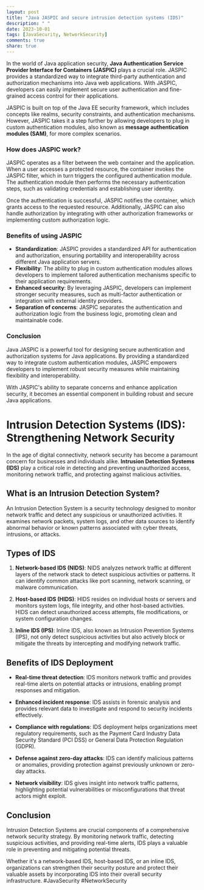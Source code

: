 ```yaml
---
layout: post
title: "Java JASPIC and secure intrusion detection systems (IDS)"
description: " "
date: 2023-10-01
tags: [JavaSecurity, NetworkSecurity]
comments: true
share: true
---
```


In the world of Java application security, **Java Authentication Service Provider Interface for Containers (JASPIC)** plays a crucial role. JASPIC provides a standardized way to integrate third-party authentication and authorization mechanisms into Java web applications. With JASPIC, developers can easily implement secure user authentication and fine-grained access control for their applications.

JASPIC is built on top of the Java EE security framework, which includes concepts like realms, security constraints, and authentication mechanisms. However, JASPIC takes it a step further by allowing developers to plug in custom authentication modules, also known as **message authentication modules (SAM)**, for more complex scenarios.

### How does JASPIC work?

JASPIC operates as a filter between the web container and the application. When a user accesses a protected resource, the container invokes the JASPIC filter, which in turn triggers the configured authentication module. The authentication module then performs the necessary authentication steps, such as validating credentials and establishing user identity.

Once the authentication is successful, JASPIC notifies the container, which grants access to the requested resource. Additionally, JASPIC can also handle authorization by integrating with other authorization frameworks or implementing custom authorization logic.

### Benefits of using JASPIC

- **Standardization**: JASPIC provides a standardized API for authentication and authorization, ensuring portability and interoperability across different Java application servers.
- **Flexibility**: The ability to plug in custom authentication modules allows developers to implement tailored authentication mechanisms specific to their application requirements.
- **Enhanced security**: By leveraging JASPIC, developers can implement stronger security measures, such as multi-factor authentication or integration with external identity providers.
- **Separation of concerns**: JASPIC separates the authentication and authorization logic from the business logic, promoting clean and maintainable code.

### Conclusion

Java JASPIC is a powerful tool for designing secure authentication and authorization systems for Java applications. By providing a standardized way to integrate custom authentication modules, JASPIC empowers developers to implement robust security measures while maintaining flexibility and interoperability.

With JASPIC's ability to separate concerns and enhance application security, it becomes an essential component in building robust and secure Java applications.

# Intrusion Detection Systems (IDS): Strengthening Network Security

In the age of digital connectivity, network security has become a paramount concern for businesses and individuals alike. **Intrusion Detection Systems (IDS)** play a critical role in detecting and preventing unauthorized access, monitoring network traffic, and protecting against malicious activities.

## What is an Intrusion Detection System?

An Intrusion Detection System is a security technology designed to monitor network traffic and detect any suspicious or unauthorized activities. It examines network packets, system logs, and other data sources to identify abnormal behavior or known patterns associated with cyber threats, intrusions, or attacks.

## Types of IDS

1. **Network-based IDS (NIDS)**: NIDS analyzes network traffic at different layers of the network stack to detect suspicious activities or patterns. It can identify common attacks like port scanning, network scanning, or malware communication.

2. **Host-based IDS (HIDS)**: HIDS resides on individual hosts or servers and monitors system logs, file integrity, and other host-based activities. HIDS can detect unauthorized access attempts, file modifications, or system configuration changes.

3. **Inline IDS (IPS)**: Inline IDS, also known as Intrusion Prevention Systems (IPS), not only detect suspicious activities but also actively block or mitigate the threats by intercepting and modifying network traffic.

## Benefits of IDS Deployment

- **Real-time threat detection**: IDS monitors network traffic and provides real-time alerts on potential attacks or intrusions, enabling prompt responses and mitigation.

- **Enhanced incident response**: IDS assists in forensic analysis and provides relevant data to investigate and respond to security incidents effectively.

- **Compliance with regulations**: IDS deployment helps organizations meet regulatory requirements, such as the Payment Card Industry Data Security Standard (PCI DSS) or General Data Protection Regulation (GDPR).

- **Defense against zero-day attacks**: IDS can identify malicious patterns or anomalies, providing protection against previously unknown or zero-day attacks.

- **Network visibility**: IDS gives insight into network traffic patterns, highlighting potential vulnerabilities or misconfigurations that threat actors might exploit.

## Conclusion

Intrusion Detection Systems are crucial components of a comprehensive network security strategy. By monitoring network traffic, detecting suspicious activities, and providing real-time alerts, IDS plays a valuable role in preventing and mitigating potential threats.

Whether it's a network-based IDS, host-based IDS, or an inline IDS, organizations can strengthen their security posture and protect their valuable assets by incorporating IDS into their overall security infrastructure. #JavaSecurity #NetworkSecurity